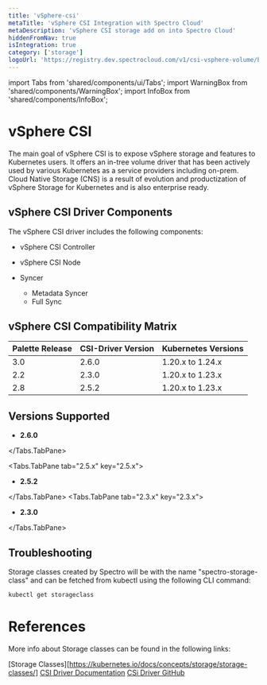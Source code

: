 ```yaml
---
title: 'vSphere-csi'
metaTitle: 'vSphere CSI Integration with Spectro Cloud'
metaDescription: 'vSphere CSI storage add on into Spectro Cloud'
hiddenFromNav: true
isIntegration: true
category: ['storage']
logoUrl: 'https://registry.dev.spectrocloud.com/v1/csi-vsphere-volume/blobs/sha256:2cd106b353cb492d4647a1562fe59db6a1aeb792333900fe4e15237f899298b5?type=image/png'
---
```


import Tabs from 'shared/components/ui/Tabs';
import WarningBox from 'shared/components/WarningBox';
import InfoBox from 'shared/components/InfoBox';


# vSphere CSI

The main goal of vSphere CSI is to expose vSphere storage and features to Kubernetes users. It offers an in-tree volume driver that has been actively used by various Kubernetes as a service providers including on-prem. Cloud Native Storage (CNS) is a result of evolution and productization of vSphere Storage for Kubernetes and is also enterprise ready. 

## vSphere CSI Driver Components

The vSphere CSI driver includes the following components:

* vSphere CSI Controller
* vSphere CSI Node
* Syncer

    * Metadata Syncer
    * Full Sync

## vSphere CSI Compatibility Matrix

|Palette Release| CSI-Driver Version| Kubernetes Versions |
|---------------|-------------------|---------------------|
|      3.0      |  2.6.0            | 1.20.x to 1.24.x    |
|      2.2      |  2.3.0            | 1.20.x to 1.23.x    |
|      2.8      |  2.5.2            | 1.20.x to 1.23.x    |


## Versions Supported

<Tabs>
<Tabs.TabPane tab="2.6.x" key="2.6.x">

* **2.6.0**
 
</Tabs.TabPane>

<Tabs.TabPane tab="2.5.x" key="2.5.x">

* **2.5.2**
 
</Tabs.TabPane>
<Tabs.TabPane tab="2.3.x" key="2.3.x">

* **2.3.0**
 
</Tabs.TabPane>
</Tabs>

## Troubleshooting

Storage classes created by Spectro will be with the name "spectro-storage-class" and can be fetched from kubectl using the following CLI command:

```bash
kubectl get storageclass
```


# References

More info about Storage classes can be found in the following links:

[Storage Classes][https://kubernetes.io/docs/concepts/storage/storage-classes/]
[CSI Driver Documentation](https://vsphere-csi-driver.sigs.k8s.io/)
[CSi Driver GitHub](https://github.com/kubernetes-sigs/vsphere-csi-driver)